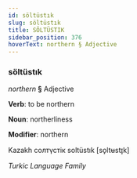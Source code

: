 ```yaml
---
id: söltüstık
slug: söltüstık
title: SÖLTÜSTIK
sidebar_position: 376
hoverText: northern § Adjective
---
```


### söltüstık

*northern* **§** Adjective

**Verb**: to be northern

**Noun**: northerliness

**Modifier**: northern

Kazakh солтүстік soltüstık [so̙ltʉstɪ̞k]

*Turkic Language Family*